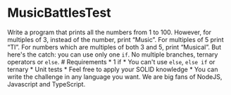 # MusicBattlesTest
Write a program that prints all the numbers from 1 to 100. However, for multiples of 3, instead of the number, print “Music”. For multiples of 5 print “TI”. For numbers which are multiples of both 3 and 5, print “Musical”. But here's the catch: you can use only one `if`. No multiple branches, ternary operators or `else`. # Requirements * 1 if * You can't use `else`, `else if` or ternary * Unit tests * Feel free to apply your SOLID knowledge * You can write the challenge in any language you want. We are big fans of NodeJS, Javascript and TypeScript.
